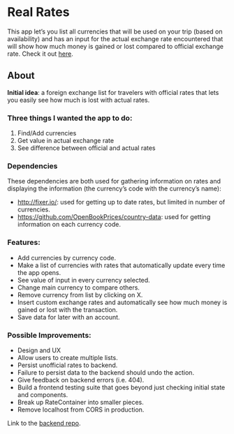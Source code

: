 # Real Rates
This app let’s you list all currencies that will be used on your trip (based on availability) and has an input for the actual exchange rate encountered that will show how much money is gained or lost compared to official exchange rate. Check it out [here](https://dist-cwvxoggxra.now.sh/#/).

## About
__Initial idea__: a foreign exchange list for travelers with official rates that lets you easily see how much is lost with actual rates.

### Three things I wanted the app to do:
1. Find/Add currencies
2. Get value in actual exchange rate
3. See difference between official and actual rates

### Dependencies
These dependencies are both used for gathering information on rates and displaying the information (the currency’s code with the currency’s name):
- <http://fixer.io/>: used for getting up to date rates, but limited in number of currencies.
- <https://github.com/OpenBookPrices/country-data>: used for getting information on each currency code.

### Features:
- Add currencies by currency code.
- Make a list of currencies with rates that automatically update every time the app opens.
- See value of input in every currency selected.
- Change main currency to compare others.
- Remove currency from list by clicking on X.
- Insert custom exchange rates and automatically see how much money is gained or lost with the transaction.
- Save data for later with an account.

### Possible Improvements:
- Design and UX
- Allow users to create multiple lists.
- Persist unofficial rates to backend.
- Failure to persist data to the backend should undo the action.
- Give feedback on backend errors (i.e. 404).
- Build a frontend testing suite that goes beyond just checking initial state and components.
- Break up RateContainer into smaller pieces.
- Remove localhost from CORS in production.

Link to the [backend repo](https://github.com/bgatelet/real-rates).
